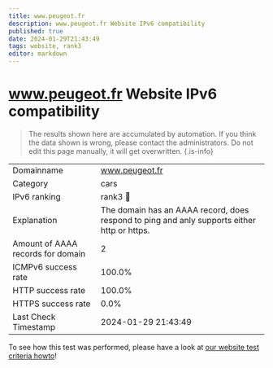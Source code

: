 ```yaml
---
title: www.peugeot.fr
description: www.peugeot.fr Website IPv6 compatibility
published: true
date: 2024-01-29T21:43:49
tags: website, rank3
editor: markdown
---
```


# www.peugeot.fr Website IPv6 compatibility

> The results shown here are accumulated by automation. If you think the data shown is wrong, please contact the administrators. 
> Do not edit this page manually, it will get overwritten.
{.is-info}


|   |   |
| - | - |
| Domainname | www.peugeot.fr
| Category | cars |
| IPv6 ranking | rank3 :3rd_place_medal: |
| Explanation | The domain has an AAAA record, does respond to ping and anly supports either http or https. |
| Amount of AAAA records for domain | 2 |
| ICMPv6 success rate | 100.0%|
| HTTP success rate | 100.0% |
| HTTPS success rate | 0.0% |
| Last Check Timestamp | 2024-01-29 21:43:49 |

To see how this test was performed, please have a look at [our website test criteria howto](/howto/testcriteria/website)!

